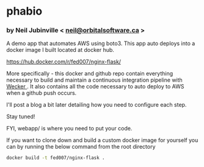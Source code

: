 # phabio
### by Neil Jubinville  < neil@orbitalsoftware.ca >

A demo app that automates AWS using boto3.  This app auto deploys into a docker image I built located at docker hub.

https://hub.docker.com/r/fed007/nginx-flask/

More specifically - this docker and github repo contain everything necessary to build and maintain
a continuous integration pipeline with [ Wecker ](http://wercker.com/).  It also contains all the code
necessary to auto deploy to AWS when a github push occurs. 

I'll post a blog a bit later detailing how you need to configure each step.

Stay tuned!

FYI,  webapp/  is where you need to put your code.

If you want to clone down and build a custom docker image for yourself you can by running the below command from the root directory

```bash
docker build -t fed007/nginx-flask .
```
